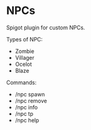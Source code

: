 # NPCs
Spigot plugin for custom NPCs. 

Types of NPC:
- Zombie
- Villager
- Ocelot
- Blaze

Commands:
- /npc spawn
- /npc remove
- /npc info
- /npc tp
- /npc help
